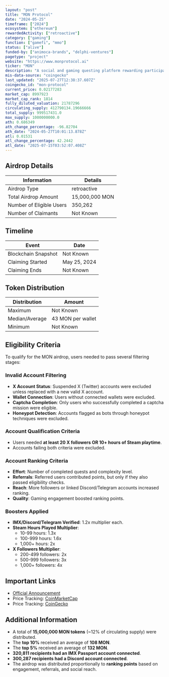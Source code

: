 ```yaml
---
layout: "post"
title: "MON Protocol"
date: "2024-05-25"
timeframe: ["2024"]
ecosystem: ["ethereum"]
rewardedActivity: ["retroactive"]
category: ["gaming"]
function: ["gamefi", "mmo"]
status: ["alive"]
funded-by: ["animoca-brands", "delphi-ventures"]
pagetype: "project"
website: "https://www.monprotocol.ai"
ticker: "MON"
description: "A social and gaming questing platform rewarding participants based on engagement, referrals, and gaming/social impact."
mis-data-source: "coingecko"
last_updated: "2025-07-27T12:38:37.607Z"
coingecko_id: "mon-protocol"
current_price: 0.02177283
market_cap: 8997923
market_cap_rank: 1814
fully_diluted_valuation: 21787296
circulating_supply: 412790134.19666666
total_supply: 999517431.0
max_supply: 1000000000.0
ath: 0.686349
ath_change_percentage: -96.82704
ath_date: "2024-05-27T10:01:13.878Z"
atl: 0.01531
atl_change_percentage: 42.2442
atl_date: "2025-07-15T03:52:07.408Z"
---
```


## Airdrop Details

| Information              | Details        |
| ------------------------ | -------------- |
| Airdrop Type             | retroactive    |
| Total Airdrop Amount     | 15,000,000 MON |
| Number of Eligible Users | 350,262        |
| Number of Claimants      | Not Known      |

## Timeline

| Event               | Date         |
| ------------------- | ------------ |
| Blockchain Snapshot | Not Known    |
| Claiming Started    | May 25, 2024 |
| Claiming Ends       | Not Known    |

## Token Distribution

| Distribution   | Amount            |
| -------------- | ----------------- |
| Maximum        | Not Known         |
| Median/Average | 43 MON per wallet |
| Minimum        | Not Known         |

## Eligibility Criteria

To qualify for the MON airdrop, users needed to pass several filtering stages:

### **Invalid Account Filtering**

- **X Account Status**: Suspended X (Twitter) accounts were excluded unless replaced with a new valid X account.
- **Wallet Connection**: Users without connected wallets were excluded.
- **Captcha Completion**: Only users who successfully completed a captcha mission were eligible.
- **Honeypot Detection**: Accounts flagged as bots through honeypot techniques were excluded.

### **Account Qualification Criteria**

- Users needed **at least 20 X followers OR 10+ hours of Steam playtime**.
- Accounts failing both criteria were excluded.

### **Account Ranking Criteria**

- **Effort**: Number of completed quests and complexity level.
- **Referrals**: Referred users contributed points, but only if they also passed eligibility checks.
- **Reach**: More followers or linked Discord/Telegram accounts increased ranking.
- **Quality**: Gaming engagement boosted ranking points.

### **Boosters Applied**

- **IMX/Discord/Telegram Verified**: 1.2x multiplier each.
- **Steam Hours Played Multiplier**:
  - 10-99 hours: 1.3x
  - 100-999 hours: 1.6x
  - 1,000+ hours: 2x
- **X Followers Multiplier**:
  - 200-499 followers: 2x
  - 500-999 followers: 3x
  - 1,000+ followers: 4x

## Important Links

- [Official Announcement](https://www.monprotocol.ai/mon-missions-rewards-distribution)
- Price Tracking: [CoinMarketCap](https://coinmarketcap.com/currencies/mon-protocol)
- Price Tracking: [CoinGecko](https://www.coingecko.com/en/coins/mon-protocol)

## Additional Information

- A total of **15,000,000 MON tokens** (~12% of circulating supply) were distributed.
- The **top 10%** received an average of **108 MON**.
- The **top 5%** received an average of **132 MON**.
- **320,811 recipients had an IMX Passport account connected**.
- **300,287 recipients had a Discord account connected**.
- The airdrop was distributed proportionally to **ranking points** based on engagement, referrals, and social reach.